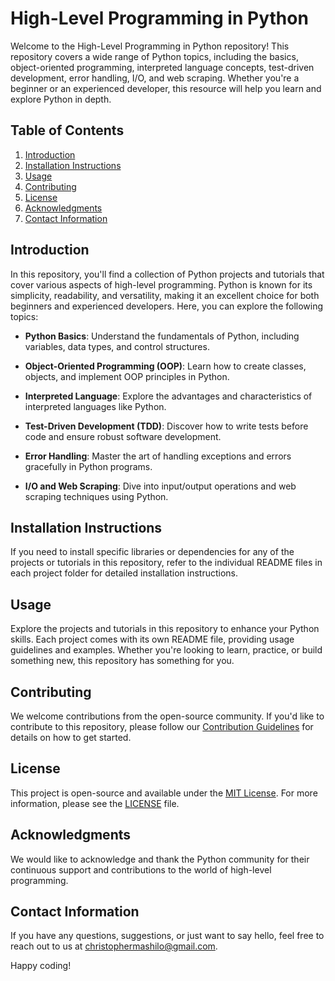 # High-Level Programming in Python

Welcome to the High-Level Programming in Python repository! This repository covers a wide range of Python topics, including the basics, object-oriented programming, interpreted language concepts, test-driven development, error handling, I/O, and web scraping. Whether you're a beginner or an experienced developer, this resource will help you learn and explore Python in depth.

## Table of Contents
1. [Introduction](#introduction)
2. [Installation Instructions](#installation-instructions)
3. [Usage](#usage)
4. [Contributing](#contributing)
5. [License](#license)
6. [Acknowledgments](#acknowledgments)
7. [Contact Information](#contact-information)

## Introduction
In this repository, you'll find a collection of Python projects and tutorials that cover various aspects of high-level programming. Python is known for its simplicity, readability, and versatility, making it an excellent choice for both beginners and experienced developers. Here, you can explore the following topics:

- **Python Basics**: Understand the fundamentals of Python, including variables, data types, and control structures.

- **Object-Oriented Programming (OOP)**: Learn how to create classes, objects, and implement OOP principles in Python.

- **Interpreted Language**: Explore the advantages and characteristics of interpreted languages like Python.

- **Test-Driven Development (TDD)**: Discover how to write tests before code and ensure robust software development.

- **Error Handling**: Master the art of handling exceptions and errors gracefully in Python programs.

- **I/O and Web Scraping**: Dive into input/output operations and web scraping techniques using Python.

## Installation Instructions
If you need to install specific libraries or dependencies for any of the projects or tutorials in this repository, refer to the individual README files in each project folder for detailed installation instructions.

## Usage
Explore the projects and tutorials in this repository to enhance your Python skills. Each project comes with its own README file, providing usage guidelines and examples. Whether you're looking to learn, practice, or build something new, this repository has something for you.

## Contributing
We welcome contributions from the open-source community. If you'd like to contribute to this repository, please follow our [Contribution Guidelines](CONTRIBUTING.md) for details on how to get started.

## License
This project is open-source and available under the [MIT License](LICENSE). For more information, please see the [LICENSE](LICENSE) file.

## Acknowledgments
We would like to acknowledge and thank the Python community for their continuous support and contributions to the world of high-level programming.

## Contact Information
If you have any questions, suggestions, or just want to say hello, feel free to reach out to us at [christophermashilo@gmail.com](mailto:christophermashilo@gmail.com).

Happy coding!
